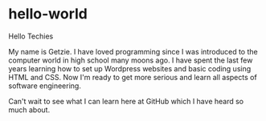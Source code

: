 # hello-world

Hello Techies

My name is Getzie. I have loved programming since I was introduced to the computer world in high school many moons ago. I have spent the last few years learning how to set up Wordpress websites and basic coding using HTML and CSS. Now I'm ready to get more serious and learn all aspects of software engineering.

Can't wait to see what I can learn here at GitHub which I have heard so much about.
